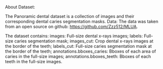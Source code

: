 About Dataset:

The Panoramic dental dataset is a collection of images and their corresponding dental caries segmentation masks.
Data: The data was taken from an open source on github: https://github.com/Zzz512/MLUA.

The dataset contains:
images: Full-size dental x-rays images;
labels: Full-size caries segmentation mask;
images_cut: Crop dental x-rays images at the border of the teeth;
labels_cut: Full-size caries segmentation mask at the border of the teeth;
annotations.bboxes_caries: Bboxes of each area of ​​​​caries in the full-size images;
annotations.bboxes_teeth: Bboxes of each teeth in the full-size images.
